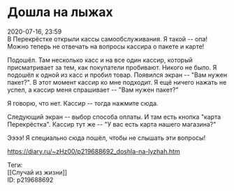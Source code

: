 Дошла на лыжах
===============

   
 2020-07-16, 23:59   
  В Перекрёстке открыли кассы самообслуживания. Я такой -- опа! Можно теперь не отвечать на вопросы кассира о пакете и карте!   
   
 Подошёл. Там несколько касс и на все один кассир, который присматривает за тем, как покупатели пробивают. Никого не было. Я подошёл к одной из касс и пробил товар. Появился экран -- "Вам нужен пакет?". В этот момент кассир ко мне подходит. Я ещё ничего нажать не успел, а кассир меня спрашивает -- "Вам нужен пакет?"   
   
 Я говорю, что нет. Кассир -- тогда нажмите сюда.   
   
 Следующий экран -- выбор способа оплаты. И там есть кнопка "карта Перекрёстка". Кассир тут же -- "У вас есть карта нашего магазина?"   
   
 Ээээ! Я специально сюда пошёл, чтобы не слышать эти вопросы!   
    
 <https://diary.ru/~zHz00/p219688692_doshla-na-lyzhah.htm>   
   
 Теги:   
 [[Случай из жизни]]   
 ID: p219688692